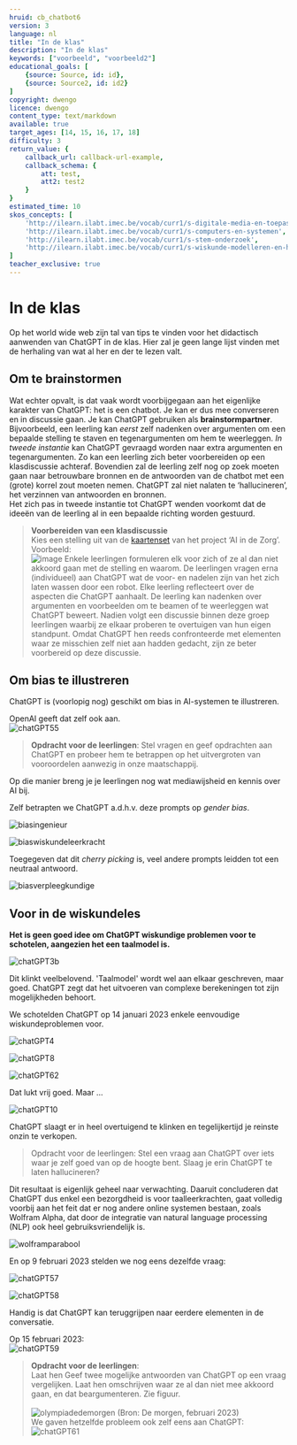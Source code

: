 ```yaml
---
hruid: cb_chatbot6
version: 3
language: nl
title: "In de klas"
description: "In de klas"
keywords: ["voorbeeld", "voorbeeld2"]
educational_goals: [
    {source: Source, id: id}, 
    {source: Source2, id: id2}
]
copyright: dwengo
licence: dwengo
content_type: text/markdown
available: true
target_ages: [14, 15, 16, 17, 18]
difficulty: 3
return_value: {
    callback_url: callback-url-example,
    callback_schema: {
        att: test,
        att2: test2
    }
}
estimated_time: 10
skos_concepts: [
    'http://ilearn.ilabt.imec.be/vocab/curr1/s-digitale-media-en-toepassingen', 
    'http://ilearn.ilabt.imec.be/vocab/curr1/s-computers-en-systemen', 
    'http://ilearn.ilabt.imec.be/vocab/curr1/s-stem-onderzoek', 
    'http://ilearn.ilabt.imec.be/vocab/curr1/s-wiskunde-modelleren-en-heuristiek'
]
teacher_exclusive: true
---
```


# In de klas

Op het world wide web zijn tal van tips te vinden voor het didactisch aanwenden van ChatGPT in de klas. Hier zal je geen lange lijst vinden met de herhaling van wat al her en der  te lezen valt.

## Om te brainstormen
Wat echter opvalt, is dat vaak wordt voorbijgegaan aan het eigenlijke karakter van ChatGPT: het is een chatbot. Je kan er dus mee converseren en in discussie gaan. Je kan ChatGPT gebruiken als **brainstormpartner**. Bijvoorbeeld, een leerling kan *eerst* zelf nadenken over argumenten om een bepaalde stelling te staven en tegenargumenten om hem te weerleggen. *In tweede instantie* kan ChatGPT gevraagd worden naar extra argumenten en tegenargumenten. Zo kan een leerling zich beter voorbereiden op een klasdiscussie achteraf. Bovendien zal de leerling zelf nog op zoek moeten gaan naar betrouwbare bronnen en de antwoorden van de chatbot met een (grote) korrel zout moeten nemen. ChatGPT zal niet nalaten te ‘hallucineren’, het verzinnen van antwoorden en bronnen.       
Het zich pas in tweede instantie tot ChatGPT wenden voorkomt dat de ideeën van de leerling al in een bepaalde richting worden gestuurd.

> **Voorbereiden van een klasdiscussie**<br>
> Kies een stelling uit van de [kaartenset](https://dwengo.org/assets/files/care/Kaartset_AIIndeZorg_AIOpSchool_Dwengo.pdf) van het project ‘AI in de Zorg’. <br>
> Voorbeeld:<br>
![image](https://user-images.githubusercontent.com/48352335/218336427-bc8cfc21-bb17-4da7-9816-116f70d0a507.png)
> Enkele leerlingen formuleren elk voor zich of ze al dan niet akkoord gaan met de stelling en waarom. De leerlingen vragen erna (individueel) aan ChatGPT wat de voor- en nadelen zijn van het zich laten wassen door een robot. Elke leerling reflecteert over de aspecten die ChatGPT aanhaalt. De leerling kan nadenken over argumenten en voorbeelden om te beamen of te weerleggen wat ChatGPT beweert. Nadien volgt een discussie binnen deze groep leerlingen waarbij ze elkaar proberen te overtuigen van hun eigen standpunt. Omdat ChatGPT hen reeds confronteerde met elementen waar ze misschien zelf niet aan hadden gedacht, zijn ze beter voorbereid op deze discussie.  

## Om bias te illustreren
ChatGPT is (voorlopig nog) geschikt om bias in AI-systemen te illustreren.  

OpenAI geeft dat zelf ook aan.<br>
![chatGPT55](https://user-images.githubusercontent.com/48352335/219005103-09e6a3ec-53a8-4fe8-bb97-9ee80e474461.png)

> **Opdracht voor de leerlingen**: Stel vragen en geef opdrachten aan ChatGPT en probeer hem te betrappen op het uitvergroten van vooroordelen aanwezig in onze maatschappij. 

Op die manier breng je je leerlingen nog wat mediawijsheid en kennis over AI bij. 

Zelf betrapten we ChatGPT a.d.h.v. deze prompts op *gender bias*. 

![biasingenieur](https://user-images.githubusercontent.com/48352335/219005225-79d07e30-3542-4837-89a4-8fa19774cf23.png)

![biaswiskundeleerkracht](https://user-images.githubusercontent.com/48352335/219005375-3449a07f-666b-4cd8-99a1-e05879791cfa.png)

Toegegeven dat dit *cherry picking* is, veel andere prompts leidden tot een neutraal antwoord.

![biasverpleegkundige](https://user-images.githubusercontent.com/48352335/219005530-5d95c4af-0107-476b-9704-a9673d7749c6.png)

## Voor in de wiskundeles

**Het is geen goed idee om ChatGPT wiskundige problemen voor te schotelen, aangezien het een taalmodel is.**

![chatGPT3b](https://user-images.githubusercontent.com/48352335/219005727-49c083e7-d9d4-4e70-88d8-f9116903fb82.png)

Dit klinkt veelbelovend. 'Taalmodel' wordt wel aan elkaar geschreven, maar goed. ChatGPT zegt  dat het uitvoeren van complexe berekeningen tot zijn mogelijkheden behoort.

We schotelden ChatGPT op 14 januari 2023 enkele eenvoudige wiskundeproblemen voor.

![chatGPT4](https://user-images.githubusercontent.com/48352335/219006272-e7133530-dada-41fc-bdc3-56d11edf657c.png)

![chatGPT8](https://user-images.githubusercontent.com/48352335/219006462-f785ffde-3a8d-43ad-9d62-b2820759f564.png)

![chatGPT62](https://user-images.githubusercontent.com/48352335/221859167-ac4dfd6b-18d9-4b46-8959-0d08e5c7b5b7.png)

Dat lukt vrij goed. Maar …

![chatGPT10](https://user-images.githubusercontent.com/48352335/219007403-91ded600-e047-47ac-a67e-1f4789711e64.png)

ChatGPT slaagt er in heel overtuigend te klinken en tegelijkertijd je reinste onzin te verkopen.

> Opdracht voor de leerlingen: Stel een vraag aan ChatGPT over iets waar je zelf goed van op de hoogte bent. Slaag je erin ChatGPT te laten hallucineren?

Dit resultaat is eigenlijk geheel naar verwachting. Daaruit concluderen dat ChatGPT dus enkel een bezorgdheid is voor taalleerkrachten, gaat volledig voorbij aan het feit dat er nog andere online systemen bestaan, zoals Wolfram Alpha, dat door de integratie van natural language processing (NLP) ook heel gebruiksvriendelijk is. 

![wolframparabool](https://user-images.githubusercontent.com/48352335/219007607-b1fae969-6397-4809-aaa7-062da8257b3b.png)

En op 9 februari 2023 stelden we nog eens dezelfde vraag:

![chatGPT57](https://user-images.githubusercontent.com/48352335/219008152-c699566e-267c-4400-96c9-1f8bc8bc3b34.png)

![chatGPT58](https://user-images.githubusercontent.com/48352335/219008277-9d2b013c-cbc1-471c-8442-1d0151b68556.png)

Handig is dat ChatGPT kan teruggrijpen naar eerdere elementen in de conversatie.

Op 15 februari 2023:<br>
![chatGPT59](https://user-images.githubusercontent.com/48352335/219008359-9e83a2cc-00a4-48ca-ae35-1bd9eb4b57b3.png)

> **Opdracht voor de leerlingen**:<br>
> Laat hen Geef twee mogelijke antwoorden van ChatGPT op een vraag vergelijken. Laat hen omschrijven waar ze al dan niet mee akkoord gaan, en dat beargumenteren. Zie figuur.<br><br>
>  ![olympiadedemorgen](https://user-images.githubusercontent.com/48352335/219009371-3ba22ee8-0758-438c-a226-bc31fcb4e594.jpg)  (Bron: De morgen, februari 2023)<br>
>  We gaven hetzelfde probleem ook zelf eens aan ChatGPT:
>  ![chatGPT61](https://user-images.githubusercontent.com/48352335/219009417-82648574-ad36-4b85-ba2d-58aef62e7066.png)
